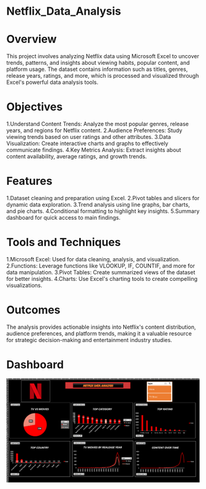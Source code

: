 # Netflix_Data_Analysis

# Overview
This project involves analyzing Netflix data using Microsoft Excel to uncover trends, patterns, and insights about viewing habits, popular content, and platform usage. The dataset contains information such as titles, genres, release years, ratings, and more, which is processed and visualized through Excel's powerful data analysis tools.

# Objectives
1.Understand Content Trends: Analyze the most popular genres, release years, and regions for Netflix content.
2.Audience Preferences: Study viewing trends based on user ratings and other attributes.
3.Data Visualization: Create interactive charts and graphs to effectively communicate findings.
4.Key Metrics Analysis: Extract insights about content availability, average ratings, and growth trends.

# Features
1.Dataset cleaning and preparation using Excel.
2.Pivot tables and slicers for dynamic data exploration.
3.Trend analysis using line graphs, bar charts, and pie charts.
4.Conditional formatting to highlight key insights.
5.Summary dashboard for quick access to main findings.

# Tools and Techniques
1.Microsoft Excel: Used for data cleaning, analysis, and visualization.
2.Functions: Leverage functions like VLOOKUP, IF, COUNTIF, and more for data manipulation.
3.Pivot Tables: Create summarized views of the dataset for better insights.
4.Charts: Use Excel's charting tools to create compelling visualizations.

# Outcomes
The analysis provides actionable insights into Netflix's content distribution, audience preferences, and platform trends, making it a valuable resource for strategic decision-making and entertainment industry studies.

# Dashboard

  <img src="./Netflix_dashboard.png" alt="Netflix_dashboard.png" width=""/> &nbsp;

